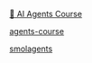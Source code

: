 [🤗 AI Agents Course](https://huggingface.co/learn/agents-course/unit0/introduction)

[agents-course](https://github.com/huggingface/agents-course)

[smolagents](https://huggingface.co/docs/smolagents/index)